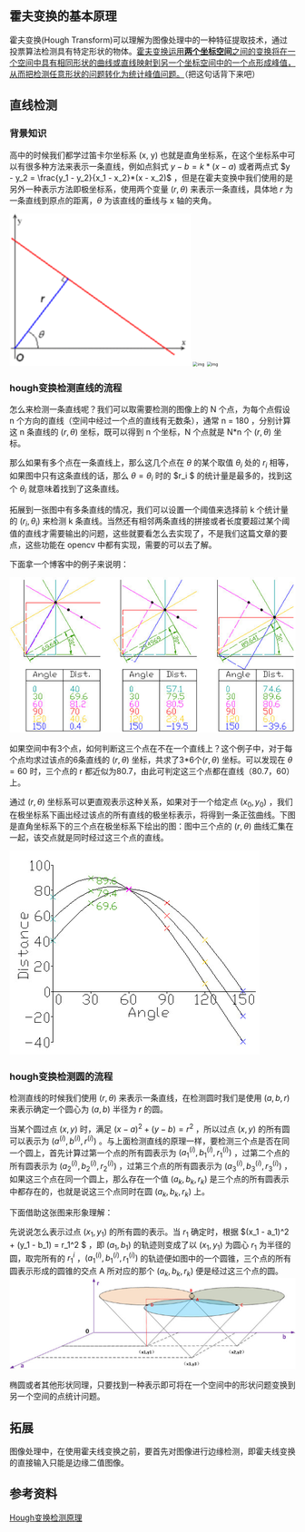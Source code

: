 ## 霍夫变换的基本原理

霍夫变换(Hough Transform)可以理解为图像处理中的一种特征提取技术，通过投票算法检测具有特定形状的物体。<u>霍夫变换运用**两个坐标空间**之间的变换将在一个空间中具有相同形状的曲线或直线映射到另一个坐标空间中的一个点形成峰值，从而把检测任意形状的问题转化为统计峰值问题。</u>（把这句话背下来吧）

## 直线检测

### 背景知识

高中的时候我们都学过笛卡尔坐标系 (x, y) 也就是直角坐标系，在这个坐标系中可以有很多种方法来表示一条直线，例如点斜式 $y - b = k*(x - a)$ 或者两点式 $y - y_2 = \frac{y_1 - y_2}{x_1 - x_2}*(x - x_2)$ ，但是在霍夫变换中我们使用的是另外一种表示方法即极坐标系，使用两个变量 $(r, \theta)$ 来表示一条直线，具体地 $r$ 为一条直线到原点的距离，$\theta$ 为该直线的垂线与 x 轴的夹角。

<img src="https://raw.githubusercontent.com/xn1997/picgo/master/LJqOWVRHSrPTGFc.gif" alt="img" style="zoom:150%;" />

<img src="https://pic4.zhimg.com/80/v2-a2519f463fd633e2650ac2acc156fce3_720w.jpg" alt="img" style="zoom:50%;" />

<img src="https://pic1.zhimg.com/80/v2-168882c2714cd5a05dd747e42aaca118_720w.jpg" alt="img" style="zoom:50%;" />

### hough变换检测直线的流程

怎么来检测一条直线呢？我们可以取需要检测的图像上的 N 个点，为每个点假设 n 个方向的直线（空间中经过一个点的直线有无数条），通常 n = 180 ，分别计算这 n 条直线的 $(r, \theta)$ 坐标，既可以得到 n 个坐标，N 个点就是 N*n 个 $(r, \theta)$ 坐标。

那么如果有多个点在一条直线上，那么这几个点在 $\theta$ 的某个取值 $\theta_i$ 处的 $r_i$ 相等，如果图中只有这条直线的话，那么 $\theta = \theta_i$ 时的 $r_i $ 的统计量是最多的，找到这个 $\theta_i$ 就意味着找到了这条直线。

拓展到一张图中有多条直线的情况，我们可以设置一个阈值来选择前 k 个统计量的 $(r_i, \theta_i)$ 来检测 k 条直线。当然还有相邻两条直线的拼接或者长度要超过某个阈值的直线才需要输出的问题，这些就要看怎么去实现了，不是我们这篇文章的要点，这些功能在 opencv 中都有实现，需要的可以去了解。

下面拿一个博客中的例子来说明：

![img](https://raw.githubusercontent.com/xn1997/picgo/master/dieU4B871rtCPRM.jpg)

如果空间中有3个点，如何判断这三个点在不在一个直线上？这个例子中，对于每个点均求过该点的6条直线的 $(r,\theta)$ 坐标，共求了3*6个$(r,\theta)$ 坐标。可以发现在 $\theta = 60$ 时，三个点的 r 都近似为80.7，由此可判定这三个点都在直线（80.7，60）上。

通过 $(r, \theta)$  坐标系可以更直观表示这种关系，如果对于一个给定点 $(x_0,y_0)$ ，我们在极坐标系下画出经过该点的所有直线的极坐标表示，将得到一条正弦曲线。下图是直角坐标系下的三个点在极坐标系下绘出的图：图中三个点的 $(r, \theta)$  曲线汇集在一起，该交点就是同时经过这三个点的直线。 

![img](https://raw.githubusercontent.com/xn1997/picgo/master/2oUrP4SNmYCyZWw.jpg)

### hough变换检测圆的流程

检测直线的时候我们使用 $(r, \theta)$ 来表示一条直线，在检测圆时我们是使用 $(a,b,r)$ 来表示确定一个圆心为 $(a,b)$ 半径为 $r$ 的圆。

当某个圆过点 $(x,y)$ 时，满足 $(x - a)^2 + (y - b) = r^2$ ，所以过点 $(x,y)$ 的所有圆可以表示为 $(a^{(i)},b^{(i)}, r^{(i)})$ 。与上面检测直线的原理一样，要检测三个点是否在同一个圆上，首先计算过第一个点的所有圆表示为 $(a_1^{(i)},b_1^{(i)}, r_1^{(i)})$ ，过第二个点的所有圆表示为 $(a_2^{(i)},b_2^{(i)}, r_2^{(i)})$ ，过第三个点的所有圆表示为 $(a_3^{(i)},b_3^{(i)}, r_3^{(i)})$ ，如果这三个点在同一个圆上，那么存在一个值 $(a_k, b_k, r_k)$ 是三个点的所有圆表示中都存在的，也就是说这三个点同时在圆  $(a_k, b_k, r_k)$ 上。

下面借助这张图来形象理解：

先说说怎么表示过点 $(x_1, y_1)$ 的所有圆的表示。当 $r_1$ 确定时，根据  $(x_1 - a_1)^2 + (y_1 - b_1) = r_1^2 $ ，即 $(a_1,b_1)$ 的轨迹则变成了以 $(x_1, y_1)$ 为圆心 $r_1$ 为半径的圆，取完所有的 $r_1^i$ ，$(a_1^{(i)},b_1^{(i)}, r_1^{(i)})$ 的轨迹便如图中的一个圆锥，三个点的所有圆表示形成的圆锥的交点 A 所对应的那个   $(a_k, b_k, r_k)$ 便是经过这三个点的圆。![img](https://raw.githubusercontent.com/xn1997/picgo/master/EJeyXO5zkruFtTq.jpg)

椭圆或者其他形状同理，只要找到一种表示即可将在一个空间中的形状问题变换到另一个空间的点统计问题。

## 拓展

图像处理中，在使用霍夫线变换之前，要首先对图像进行边缘检测，即霍夫线变换的直接输入只能是边缘二值图像。

## 参考资料

[Hough变换检测原理](https://blog.csdn.net/shenziheng1/article/details/75307410)